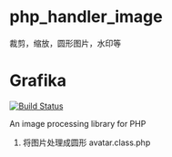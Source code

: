 # php_handler_image
裁剪，缩放，圆形图片，水印等

# Grafika

[![Build Status](https://travis-ci.org/kosinix/grafika.svg?branch=master)](https://travis-ci.org/kosinix/grafika)

An image processing library for PHP


1. 将图片处理成圆形  avatar.class.php

